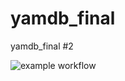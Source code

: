 # yamdb_final

yamdb_final #2

![example workflow](https://github.com/sureyoucan/yamdb_final/actions/workflows/yamdb_workflow.yml/badge.svg)
